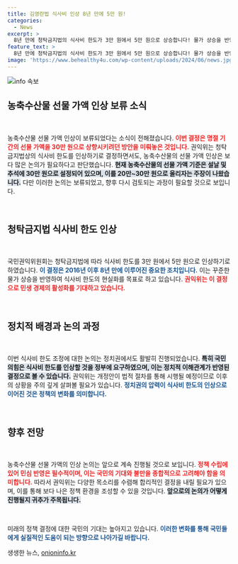 ```yaml
---
title: 김영란법 식사비 인상 8년 만에 5만 원!
categories:
  - News
excerpt: >
  8년 만에 청탁금지법의 식사비 한도가 3만 원에서 5만 원으로 상승합니다! 물가 상승을 반영한 이번 개정안은 민생 활력 회복에도 긍정적인 영향을 미칠 것으로 기대됩니다. 하지만 농축수산물 선물 가액 인상 논의는 계속 보류! 과연 끝까지 이루어질까요?
feature_text: >
  8년 만에 청탁금지법의 식사비 한도가 3만 원에서 5만 원으로 상승합니다! 물가 상승을 반영한 이번 개정안은 민생 활력 회복에도 긍정적인 영향을 미칠 것으로 기대됩니다. 하지만 농축수산물 선물 가액 인상 논의는 계속 보류! 과연 끝까지 이루어질까요?
image: 'https://www.behealthy4u.com/wp-content/uploads/2024/06/news.jpg'
---
```


<p><img src="https://www.behealthy4u.com/wp-content/uploads/2024/06/news.jpg" alt="info 속보" /></p>

<h2 data-ke-size="size26">농축수산물 선물 가액 인상 보류 소식</h2>

<p data-ke-size="size16">&nbsp;</p>

<p>농축수산물 선물 가액 인상이 보류되었다는 소식이 전해졌습니다. <b><span style="color: #ee2323;">이번 결정은 명절 기간의 선물 가액을 30만 원으로 상향시키려던 방안을 미뤄놓은 것입니다.</span></b> 권익위는 청탁금지법상의 식사비 한도를 인상하기로 결정하면서도, 농축수산물의 선물 가액 인상은 보다 많은 논의가 필요하다고 판단했습니다. <b><span style="background-color: #21538527;">현재 농축수산물의 선물 가액 기준은 설날 및 추석에 30만 원으로 설정되어 있으며, 이를 20만~30만 원으로 올리자는 주장이 나왔습니다.</span></b> 다만 이러한 논의는 보류되었고, 향후 다시 검토되는 과정이 필요할 것으로 보입니다. </p>

<p data-ke-size="size16">&nbsp;</p>

<h2 data-ke-size="size26">청탁금지법 식사비 한도 인상</h2>

<p data-ke-size="size16">&nbsp;</p>

<p>국민권익위원회는 청탁금지법에 따라 식사비 한도를 3만 원에서 5만 원으로 인상하기로 하였습니다. <b><span style="color: #1a5490;">이 결정은 2016년 이후 8년 만에 이루어진 중요한 조치입니다.</span></b> 이는 꾸준한 물가 상승을 반영하여 식사비 한도의 현실화를 목표로 하고 있습니다. <b><span style="color: #ee2323;">권익위는 이 결정으로 민생 경제의 활성화를 기대하고 있습니다.</span></b> </p>

<p data-ke-size="size16">&nbsp;</p>

<h2 data-ke-size="size26">정치적 배경과 논의 과정</h2>

<p data-ke-size="size16">&nbsp;</p>

<p>이번 식사비 한도 조정에 대한 논의는 정치권에서도 활발히 진행되었습니다. <b><span style="background-color: #21538527;">특히 국민의힘은 식사비 한도를 인상할 것을 정부에 요구하였으며, 이는 정치적 이해관계가 반영된 결정으로 볼 수 있습니다.</span></b> 권익위는 개정안이 법적 절차를 통해 시행될 예정이므로 이후의 상황을 주의 깊게 살펴볼 필요가 있습니다. <b><span style="color: #1a5490;">정치권의 압력이 식사비 한도의 인상으로 이어진 것은 정책의 변화를 의미합니다.</span></b> </p>

<p data-ke-size="size16">&nbsp;</p>

<h2 data-ke-size="size26">향후 전망</h2>

<p data-ke-size="size16">&nbsp;</p>

<p>농축수산물 선물 가액의 인상 논의는 앞으로 계속 진행될 것으로 보입니다. <b><span style="color: #ee2323;">정책 수립에 있어 민심 반영은 필수적이며, 이는 국민의 기대와 불만을 종합적으로 고려해야 함을 의미합니다.</span></b> 따라서 권익위는 다양한 목소리를 수렴해 합리적인 결정을 내릴 필요가 있으며, 이를 통해 보다 나은 정책 환경을 조성할 수 있을 것입니다. <b><span style="background-color: #21538527;">앞으로의 논의가 어떻게 진행될지 귀추가 주목됩니다.</span></b></p>

<p data-ke-size="size16">&nbsp;</p>

<p>미래의 정책 결정에 대한 국민의 기대는 높아지고 있습니다. <b><span style="color: #1a5490;">이러한 변화를 통해 국민들에게 실질적인 도움이 되는 방향으로 나아가길 바랍니다.</span></b></p>
생생한 뉴스, <a href="https://onioninfo.kr" rel="dofollow">onioninfo.kr</a>


